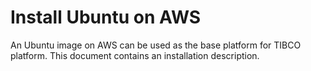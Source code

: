 # Install Ubuntu on AWS

An Ubuntu image on AWS can be used as the base platform for TIBCO platform. This document contains an installation description.

